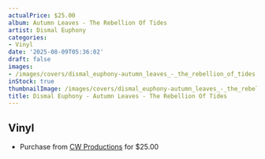 ```yaml
---
actualPrice: $25.00
album: Autumn Leaves - The Rebellion Of Tides
artist: Dismal Euphony
categories:
- Vinyl
date: '2025-08-09T05:36:02'
draft: false
images:
- /images/covers/dismal_euphony-autumn_leaves_-_the_rebellion_of_tides.png
inStock: true
thumbnailImage: /images/covers/dismal_euphony-autumn_leaves_-_the_rebellion_of_tides-thumb.png
title: Dismal Euphony - Autumn Leaves - The Rebellion Of Tides
---
```


## Vinyl
* Purchase from [CW Productions](https://shop.cwproductions.net/products/dismal-euphony-autumn-leaves-the-rebellion-of-tides-lp) for $25.00
